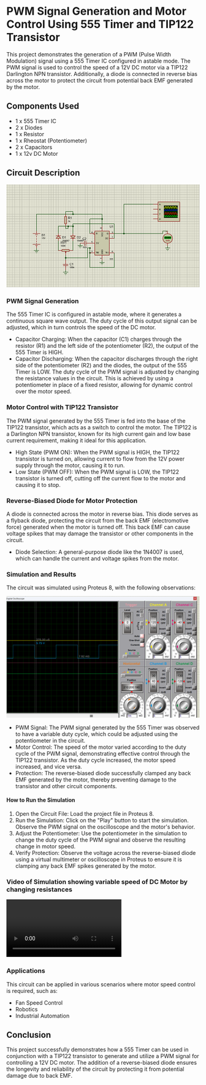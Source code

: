 # PWM Signal Generation and Motor Control Using 555 Timer and TIP122 Transistor
This project demonstrates the generation of a PWM (Pulse Width Modulation) signal using a 555 Timer IC configured in astable mode. The PWM signal is used to control the speed of a 12V DC motor via a TIP122 Darlington NPN transistor. Additionally, a diode is connected in reverse bias across the motor to protect the circuit from potential back EMF generated by the motor.

## Components Used
* 1 x 555 Timer IC
* 2 x Diodes
* 1 x Resistor
* 1 x Rheostat (Potentiometer)
* 2 x Capacitors
* 1 x 12v DC Motor

## Circuit Description

![Circuit Diagram](/pic1.png)
### PWM Signal Generation
The 555 Timer IC is configured in astable mode, where it generates a continuous square wave output. The duty cycle of this output signal can be adjusted, which in turn controls the speed of the DC motor.

* Capacitor Charging: When the capacitor (C1) charges through the resistor (R1) and the left side of the potentiometer (R2), the output of the 555 Timer is HIGH.
* Capacitor Discharging: When the capacitor discharges through the right side of the potentiometer (R2) and the diodes, the output of the 555 Timer is LOW.
The duty cycle of the PWM signal is adjusted by changing the resistance values in the circuit. This is achieved by using a potentiometer in place of a fixed resistor, allowing for dynamic control over the motor speed.

### Motor Control with TIP122 Transistor
The PWM signal generated by the 555 Timer is fed into the base of the TIP122 transistor, which acts as a switch to control the motor. The TIP122 is a Darlington NPN transistor, known for its high current gain and low base current requirement, making it ideal for this application.

* High State (PWM ON): When the PWM signal is HIGH, the TIP122 transistor is turned on, allowing current to flow from the 12V power supply through the motor, causing it to run.
* Low State (PWM OFF): When the PWM signal is LOW, the TIP122 transistor is turned off, cutting off the current flow to the motor and causing it to stop.

### Reverse-Biased Diode for Motor Protection
A diode is connected across the motor in reverse bias. This diode serves as a flyback diode, protecting the circuit from the back EMF (electromotive force) generated when the motor is turned off. This back EMF can cause voltage spikes that may damage the transistor or other components in the circuit.

* Diode Selection: A general-purpose diode like the 1N4007 is used, which can handle the current and voltage spikes from the motor.

### Simulation and Results
The circuit was simulated using Proteus 8, with the following observations:

![Simulation](/pic2.png)

* PWM Signal: The PWM signal generated by the 555 Timer was observed to have a variable duty cycle, which could be adjusted using the potentiometer in the circuit.
* Motor Control: The speed of the motor varied according to the duty cycle of the PWM signal, demonstrating effective control through the TIP122 transistor. As the duty cycle increased, the motor speed increased, and vice versa.
* Protection: The reverse-biased diode successfully clamped any back EMF generated by the motor, thereby preventing damage to the transistor and other circuit components.
#### How to Run the Simulation
1. Open the Circuit File: Load the project file in Proteus 8.
2. Run the Simulation: Click on the "Play" button to start the simulation. Observe the PWM signal on the oscilloscope and the motor's behavior.
3. Adjust the Potentiometer: Use the potentiometer in the simulation to change the duty cycle of the PWM signal and observe the resulting change in motor speed.
4. Verify Protection: Observe the voltage across the reverse-biased diode using a virtual multimeter or oscilloscope in Proteus to ensure it is clamping any back EMF spikes generated by the motor.

### Video of Simulation showing variable speed of DC Motor by changing resistances
![Video](/15.08.2024_15.05.45_REC.mp4)

### Applications
This circuit can be applied in various scenarios where motor speed control is required, such as:

* Fan Speed Control
* Robotics
* Industrial Automation

## Conclusion
This project successfully demonstrates how a 555 Timer can be used in conjunction with a TIP122 transistor to generate and utilize a PWM signal for controlling a 12V DC motor. The addition of a reverse-biased diode ensures the longevity and reliability of the circuit by protecting it from potential damage due to back EMF.
